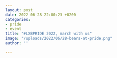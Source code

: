 ```yaml
---
layout: post
date: 2022-06-28 22:00:23 +0200
categories:
- pride
- event
title: "#LXBPRIDE 2022, march with us"
image: "/uploads/2022/06/28-bears-at-pride.png"
author: ''

---
```

